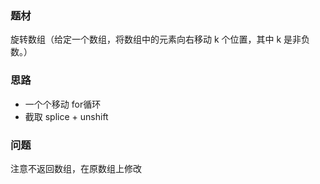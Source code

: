 ### 题材
旋转数组（给定一个数组，将数组中的元素向右移动 k 个位置，其中 k 是非负数。）

### 思路
- 一个个移动
  for循环
- 截取
  splice + unshift

### 问题
注意不返回数组，在原数组上修改